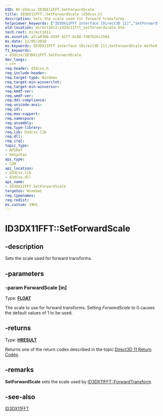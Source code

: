 ```yaml
---
UID: NF:d3dcsx.ID3DX11FFT.SetForwardScale
title: ID3DX11FFT::SetForwardScale (d3dcsx.h)
description: Sets the scale used for forward transforms.
helpviewer_keywords: ["ID3DX11FFT interface [Direct3D 11]","SetForwardScale method","ID3DX11FFT.SetForwardScale","ID3DX11FFT::SetForwardScale","SetForwardScale","SetForwardScale method [Direct3D 11]","SetForwardScale method [Direct3D 11]","ID3DX11FFT interface","ceddf377-cf6d-2efb-3b7d-dcf4a17d5886","d3dcsx/ID3DX11FFT::SetForwardScale","direct3d11.id3dx11fft_setforwardscale"]
old-location: direct3d11\id3dx11fft_setforwardscale.htm
tech.root: direct3d11
ms.assetid: afca03bb-459f-42ff-bc88-7487b1bc250d
ms.date: 12/05/2018
ms.keywords: ID3DX11FFT interface [Direct3D 11],SetForwardScale method, ID3DX11FFT.SetForwardScale, ID3DX11FFT::SetForwardScale, SetForwardScale, SetForwardScale method [Direct3D 11], SetForwardScale method [Direct3D 11],ID3DX11FFT interface, ceddf377-cf6d-2efb-3b7d-dcf4a17d5886, d3dcsx/ID3DX11FFT::SetForwardScale, direct3d11.id3dx11fft_setforwardscale
f1_keywords:
- d3dcsx/ID3DX11FFT.SetForwardScale
dev_langs:
- c++
req.header: d3dcsx.h
req.include-header: 
req.target-type: Windows
req.target-min-winverclnt: 
req.target-min-winversvr: 
req.kmdf-ver: 
req.umdf-ver: 
req.ddi-compliance: 
req.unicode-ansi: 
req.idl: 
req.max-support: 
req.namespace: 
req.assembly: 
req.type-library: 
req.lib: D3dcsx.lib
req.dll: 
req.irql: 
topic_type:
- APIRef
- kbSyntax
api_type:
- COM
api_location:
- d3dcsx.lib
- d3dcsx.dll
api_name:
- ID3DX11FFT.SetForwardScale
targetos: Windows
req.typenames: 
req.redist: 
ms.custom: 19H1
---
```


# ID3DX11FFT::SetForwardScale


## -description


Sets the scale used for forward transforms.


## -parameters




### -param ForwardScale [in]

Type: <b><a href="https://docs.microsoft.com/windows/desktop/WinProg/windows-data-types">FLOAT</a></b>

The scale to use for forward transforms.  Setting <i>ForwardScale</i> to 0 causes the default values of 1 to be used.


## -returns



Type: <b><a href="/windows/win32/com/structure-of-com-error-codes">HRESULT</a></b>

Returns one of the return codes described in the topic <a href="https://docs.microsoft.com/windows/desktop/direct3d11/d3d11-graphics-reference-returnvalues">Direct3D 11 Return Codes</a>.




## -remarks



<b>SetForwardScale</b> sets the scale used by <a href="https://docs.microsoft.com/windows/desktop/api/d3dcsx/nf-d3dcsx-id3dx11fft-forwardtransform">ID3DX11FFT::ForwardTransform</a>.




## -see-also




<a href="https://docs.microsoft.com/windows/desktop/api/d3dcsx/nn-d3dcsx-id3dx11fft">ID3DX11FFT</a>
 

 


